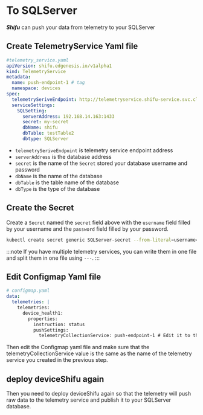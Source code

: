 # To SQLServer

***Shifu*** can push your data from telemetry to your SQLServer

## Create TelemetryService Yaml file
```yaml
#telemetry_service.yaml
apiVersion: shifu.edgenesis.io/v1alpha1
kind: TelemetryService
metadata:
  name: push-endpoint-1 # tag
  namespace: devices
spec:
  telemetrySeriveEndpoint: http://telemetryservice.shifu-service.svc.cluster.local
  serviceSettings:
    SQLSetting:
      serverAddress: 192.168.14.163:1433
      secret: my-secret
      dbName: shifu
      dbTable: testTable2
      dbtype: SQLServer
```
- `telemetrySeriveEndpoint` is telemetry service endpoint address
- `serverAddress` is the database address
- `secret` is the name of the `Secret` stored your database username and password
- `dbName` is the name of the database
- `dbTable` is the table name of the database
- `dbType` is the type of the database

## Create the Secret

Create a `Secret` named the `secret` field above with the `username` field filled by your username and the `password` field filled by your password.

```bash
kubectl create secret generic SQLServer-secret --from-literal=username=your_username --from-literal=password=your_password -n devices
```

:::note
If you have multiple telemetry services, you can write them in one file and split them in one file using `---`.
:::

## Edit Configmap Yaml file
```yaml
# configmap.yaml
data:
  telemetries: |
    telemetries:
      device_health1:
        properties:
          instruction: status
          pushSettings:
            telemetryCollectionService: push-endpoint-1 # Edit it to the name same with TelemetryService's name
```
Then edit the Configmap yaml file and make sure that the telemetryCollectionService value is the same as the name of the telemetry service you created in the previous step.

## deploy deviceShifu again

Then you need to deploy deviceShifu again so that the telemetry will push raw data to the telemetry service and publish it to your SQLServer database.
